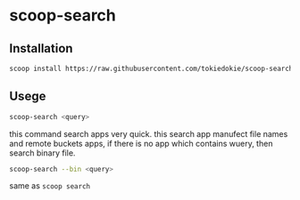 # scoop-search

## Installation

```sh
scoop install https://raw.githubusercontent.com/tokiedokie/scoop-search/master/scoop-search.json
```

## Usege

```sh
scoop-search <query>
```
this command search apps very quick.
this search app manufect file names and remote buckets apps, if there is no app which contains wuery, then search binary file.


```sh
scoop-search --bin <query>
```
same as `scoop search`
